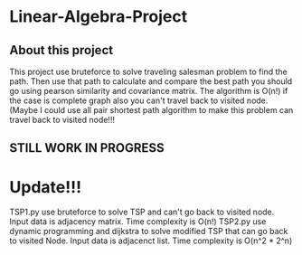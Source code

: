 # Linear-Algebra-Project
## About this project
This project use bruteforce to solve traveling salesman problem to find the path. Then use that path to calculate and compare the best path you should go using pearson similarity and covariance matrix. The algorithm is O(n!) if the case is complete graph also you can't travel back to visited node. (Maybe I could use all pair shortest path algorithm to make this problem can travel back to visited node!!!
## STILL WORK IN PROGRESS
# Update!!!
TSP1.py use bruteforce to solve TSP and can't go back to visited node. Input data is adjacency matrix. Time complexity is O(n!)
TSP2.py use dynamic programming and dijkstra to solve modified TSP that can go back to visited Node. Input data is adjacenct list. Time complexity is O(n^2 * 2^n)
